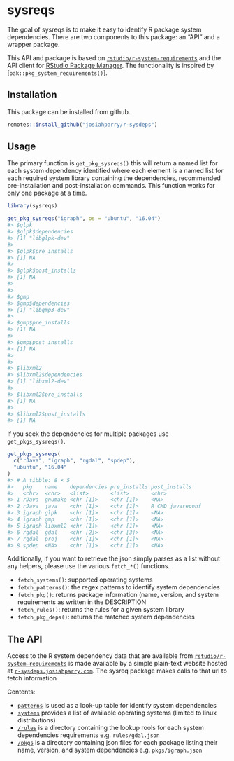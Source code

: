 
<!-- README.md is generated from README.Rmd. Please edit that file -->

# sysreqs

The goal of sysreqs is to make it easy to identify R package system
dependencies. There are two components to this package: an “API” and a
wrapper package.

This API and package is based on
[`rstudio/r-system-requirements`](https://github.com/rstudio/r-system-requirements)
and the API client for [RStudio Package
Manager](https://www.rstudio.com/products/package-manager/). The
functionality is inspired by \[`pak::pkg_system_requirements()`\].

## Installation

This package can be installed from github.

``` r
remotes::install_github("josiahparry/r-sysdeps")
```

## Usage

The primary function is `get_pkg_sysreqs()` this will return a named
list for each system dependency identified where each element is a named
list for each required system library containing the dependencies,
recommended pre-installation and post-installation commands. This
function works for only one package at a time.

``` r
library(sysreqs)

get_pkg_sysreqs("igraph", os = "ubuntu", "16.04")
#> $glpk
#> $glpk$dependencies
#> [1] "libglpk-dev"
#> 
#> $glpk$pre_installs
#> [1] NA
#> 
#> $glpk$post_installs
#> [1] NA
#> 
#> 
#> $gmp
#> $gmp$dependencies
#> [1] "libgmp3-dev"
#> 
#> $gmp$pre_installs
#> [1] NA
#> 
#> $gmp$post_installs
#> [1] NA
#> 
#> 
#> $libxml2
#> $libxml2$dependencies
#> [1] "libxml2-dev"
#> 
#> $libxml2$pre_installs
#> [1] NA
#> 
#> $libxml2$post_installs
#> [1] NA
```

If you seek the dependencies for multiple packages use
`get_pkgs_sysreqs()`.

``` r
get_pkgs_sysreqs(
  c("rJava", "igraph", "rgdal", "spdep"),
  "ubuntu", "16.04"
)
#> # A tibble: 8 × 5
#>   pkg    name    dependencies pre_installs post_installs   
#>   <chr>  <chr>   <list>       <list>       <chr>           
#> 1 rJava  gnumake <chr [1]>    <chr [1]>    <NA>            
#> 2 rJava  java    <chr [1]>    <chr [1]>    R CMD javareconf
#> 3 igraph glpk    <chr [1]>    <chr [1]>    <NA>            
#> 4 igraph gmp     <chr [1]>    <chr [1]>    <NA>            
#> 5 igraph libxml2 <chr [1]>    <chr [1]>    <NA>            
#> 6 rgdal  gdal    <chr [2]>    <chr [3]>    <NA>            
#> 7 rgdal  proj    <chr [1]>    <chr [1]>    <NA>            
#> 8 spdep  <NA>    <chr [1]>    <chr [1]>    <NA>
```

Additionally, if you want to retrieve the json simply parses as a list
without any helpers, please use the various `fetch_*()` functions.

-   `fetch_systems()`: supported operating systems
-   `fetch_patterns()`: the regex patterns to identify system
    dependencies
-   `fetch_pkg()`: returns package information (name, version, and
    system requirements as written in the DESCRIPTION
-   `fetch_rules()`: returns the rules for a given system library
-   `fetch_pkg_deps()`: returns the matched system dependencies

## The API

Access to the R system dependency data that are available from
[`rstudio/r-system-requirements`](https://github.com/rstudio/r-system-requirements)
is made available by a simple plain-text website hosted at
[`r-sysdeps.josiahparry.com`](https://r-sysdeps.josiahparry.com). The
sysreq package makes calls to that url to fetch information

Contents:

-   [`patterns`](patterns.json) is used as a look-up table for identify
    system dependencies
-   [`systems`](systems.json) provides a list of available operating
    systems (limited to linux distributions)
-   [`/rules`](rules/index.html) is a directory containing the lookup
    rools for each system dependencies requirements
    e.g. `rules/gdal.json`
-   [`/pkgs`](pkgs/index.html) is a directory containing json files for
    each package listing their name, version, and system dependencies
    e.g. `pkgs/igraph.json`
